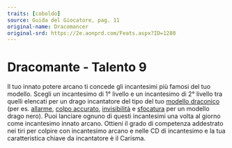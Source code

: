 ```yaml
---
traits: [coboldo]
source: Guida del Giocatore, pag. 11
original-name: Dracomancer
original-srd: https://2e.aonprd.com/Feats.aspx?ID=1280
---
```


# Dracomante - Talento 9

Il tuo innato potere arcano ti concede gli incantesimi più famosi del tuo
modello. Scegli un incantesimo di 1° livello e un incantesimo di 2° livello tra
quelli elencati per un drago incantatore del tipo del tuo
[modello draconico](/stirpi/coboldo) (per es. [allarme](/incantesimi/allarme),
[colpo accurato](/incantesimi/colpo-accurato),
[invisibilità](/incantesimi/invisibilita) e [sfocatura](/incantesimi/sfocatura)
per un modello drago nero). Puoi lanciare ognuno di questi incantesimi una volta
al giorno come incantesimo innato arcano. Ottieni il grado di competenza
addestrato nei tiri per colpire con incantesimo arcano e nelle CD di incantesimo
e la tua caratteristica chiave da incantatore è il Carisma.
